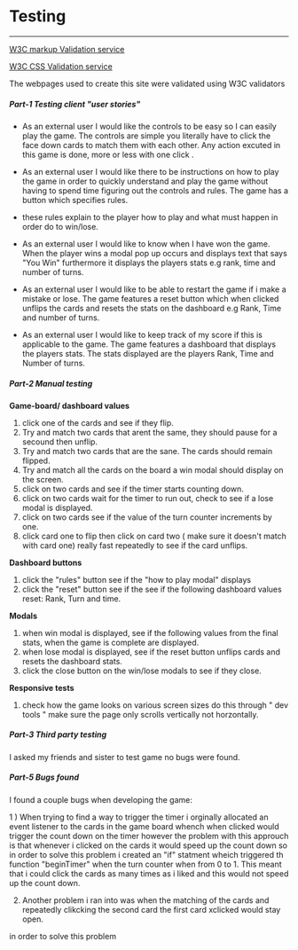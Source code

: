 # Testing
***
[W3C markup Validation service](https://validator.w3.org/)

[W3C CSS Validation service](https://jigsaw.w3.org/css-validator/)

The webpages used to create this site were validated using W3C validators 

##### **Part-1**  Testing client "user stories"

* As an external user I would like the controls to be easy so I can easily play the game. The controls are simple you literally have to click the face down cards to match them with each other. Any action excuted in this game  is done, more or less with one click . 

* As an external user I would like there to be instructions on how to play the game in order to quickly understand and play the game without having to spend time figuring out the controls and rules. The game has a button which specifies rules. 
* these rules explain to the player how to play and what must happen in order do to win/lose. 

* As an external user I would like to know when I have won the game. When the player wins a modal pop up occurs and displays text that says "You Win" furthermore it displays the players stats e.g rank, time and number of turns. 

* As an external user I would like to be able to restart the game if i make a mistake or lose. The game features a reset button which when clicked unflips the cards and resets the stats on the dashboard e.g Rank, Time and number of turns. 

* As an external user I would like to keep track of my score if this is applicable to the game. The game features a dashboard that displays the players stats. The stats displayed are the players Rank, Time and Number of turns. 





##### **Part-2**  Manual testing 
**Game-board/ dashboard values**

1) click one of the cards and see if they flip. 
2) Try and match two cards that arent the same, they should pause for a secound then unflip. 
3) Try and match two cards that are the sane. The cards should remain flipped. 
4) Try and match all the cards on the board a win modal should display on the screen. 
5) click on two cards and see if the timer starts counting down. 
6) click on two cards wait for the timer to run out, check to see if a lose modal is displayed. 
7) click on two cards see if the value of the turn counter increments by one. 
8) click card one to flip then click on card two ( make sure it doesn't match with card one) really fast repeatedly to see if the card unflips. 


**Dashboard buttons**
1) click the "rules" button see if the "how to play modal" displays 
2) click the "reset" button see if the see if the following dashboard values reset: Rank, Turn and time.

**Modals**

1) when win modal is displayed, see if the following values from the final stats, when the game is complete are displayed. 
2) when lose modal is displayed, see if the reset button unflips cards and resets the dashboard stats. 
3) click the close button on the win/lose modals to see if they close. 

**Responsive tests** 
1) check how the game looks on various screen sizes do this through " dev tools " make sure the page only scrolls vertically not horzontally. 




##### **Part-3** Third party testing

I asked my friends and sister to test game no bugs were found. 



##### **Part-5**   Bugs found 

I found a couple bugs when developing the game: 

1 ) When trying to find a way to trigger the timer i orginally allocated an event listener to the cards in the game board whench when clicked would trigger the count down on the timer however the problem with this approuch is that whenever 
i clicked on the cards it would speed up the count down so in order to solve this problem i created an "if" statment wheich triggered th function "beginTimer" when the turn counter when from 0 to 1. This meant that i could click the cards as many times as i liked and this would not speed up the count down. 

2) Another problem i ran into was when the matching of the cards and repeatedly clikcking the second card the first card xclicked would stay open. 

in order to solve this problem 